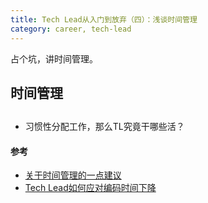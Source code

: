 ```yaml
---
title: Tech Lead从入门到放弃（四）：浅谈时间管理
category: career, tech-lead
---
```


占个坑，讲时间管理。

## 时间管理

## 

* 习惯性分配工作，那么TL究竟干哪些活？

#### 参考

* [关于时间管理的一点建议](https://juejin.cn/post/7225941608225652773)
* [Tech Lead如何应对编码时间下降](https://zhuanlan.zhihu.com/p/518921041)
